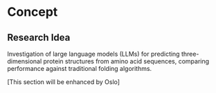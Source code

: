 # Concept

## Research Idea

Investigation of large language models (LLMs) for predicting three-dimensional protein structures from amino acid sequences, comparing performance against traditional folding algorithms.

[This section will be enhanced by Oslo]
